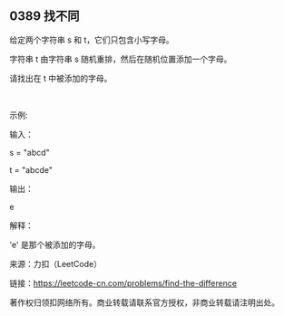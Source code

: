## 0389 找不同

给定两个字符串 s 和 t，它们只包含小写字母。

字符串 t 由字符串 s 随机重排，然后在随机位置添加一个字母。

请找出在 t 中被添加的字母。

 

示例:

输入：

s = "abcd"

t = "abcde"

输出：

e

解释：

'e' 是那个被添加的字母。

来源：力扣（LeetCode）

链接：https://leetcode-cn.com/problems/find-the-difference

著作权归领扣网络所有。商业转载请联系官方授权，非商业转载请注明出处。